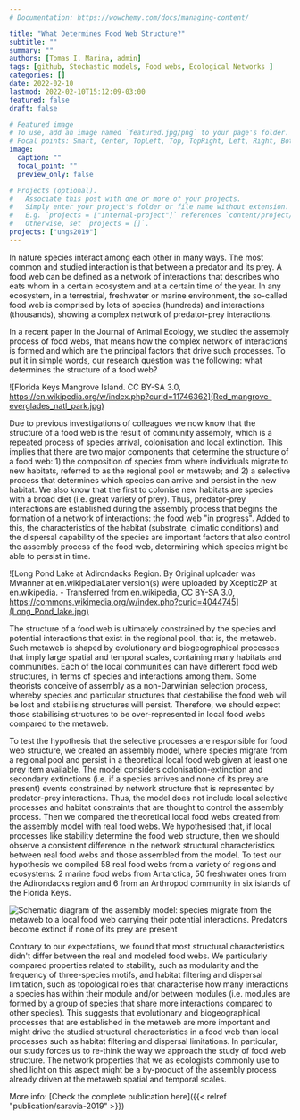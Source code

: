 ```yaml
---
# Documentation: https://wowchemy.com/docs/managing-content/

title: "What Determines Food Web Structure?"
subtitle: ""
summary: ""
authors: [Tomas I. Marina, admin]
tags: [github, Stochastic models, Food webs, Ecological Networks ]
categories: []
date: 2022-02-10
lastmod: 2022-02-10T15:12:09-03:00
featured: false
draft: false

# Featured image
# To use, add an image named `featured.jpg/png` to your page's folder.
# Focal points: Smart, Center, TopLeft, Top, TopRight, Left, Right, BottomLeft, Bottom, BottomRight.
image:
  caption: ""
  focal_point: ""
  preview_only: false

# Projects (optional).
#   Associate this post with one or more of your projects.
#   Simply enter your project's folder or file name without extension.
#   E.g. `projects = ["internal-project"]` references `content/project/deep-learning/index.md`.
#   Otherwise, set `projects = []`.
projects: ["ungs2019"]
---
```


In nature species interact among each other in many ways. The most
common and studied interaction is that between a predator and its prey.
A food web can be defined as a network of interactions that describes
who eats whom in a certain ecosystem and at a certain time of the year.
In any ecosystem, in a terrestrial, freshwater or marine environment,
the so-called food web is comprised by lots of species (hundreds) and
interactions (thousands), showing a complex network of predator-prey
interactions.

In a recent paper in the Journal of Animal Ecology, we studied the
assembly process of food webs, that means how the complex network of
interactions is formed and which are the principal factors that drive
such processes. To put it in simple words, our research question was the
following: what determines the structure of a food web?

![Florida Keys Mangrove Island. CC BY-SA 3.0,
https://en.wikipedia.org/w/index.php?curid=11746362](Red_mangrove-everglades_natl_park.jpg)

Due to previous investigations of colleagues we now know that the
structure of a food web is the result of community assembly, which is a
repeated process of species arrival, colonisation and local extinction.
This implies that there are two major components that determine the
structure of a food web: 1) the composition of species from where
individuals migrate to new habitats, referred to as the regional pool or
metaweb; and 2) a selective process that determines which species can
arrive and persist in the new habitat. We also know that the first to
colonise new habitats are species with a broad diet (i.e. great variety
of prey). Thus, predator-prey interactions are established during the
assembly process that begins the formation of a network of interactions:
the food web "in progress". Added to this, the characteristics of the
habitat (substrate, climatic conditions) and the dispersal capability of
the species are important factors that also control the assembly process
of the food web, determining which species might be able to persist in
time.

![Long Pond Lake at Adirondacks Region. By Original uploader was Mwanner
at en.wikipediaLater version(s) were uploaded by XcepticZP at
en.wikipedia. - Transferred from en.wikipedia, CC BY-SA 3.0,
https://commons.wikimedia.org/w/index.php?curid=4044745](Long_Pond_lake.jpg)

The structure of a food web is ultimately constrained by the species and
potential interactions that exist in the regional pool, that is, the
metaweb. Such metaweb is shaped by evolutionary and biogeographical
processes that imply large spatial and temporal scales, containing many
habitats and communities. Each of the local communities can have
different food web structures, in terms of species and interactions
among them. Some theorists conceive of assembly as a non-Darwinian
selection process, whereby species and particular structures that
destabilise the food web will be lost and stabilising structures will
persist. Therefore, we should expect those stabilising structures to be
over-represented in local food webs compared to the metaweb.


To test the hypothesis that the selective processes are responsible for
food web structure, we created an assembly model, where species migrate
from a regional pool and persist in a theoretical local food web given
at least one prey item available. The model considers
colonisation-extinction and secondary extinctions (i.e. if a species
arrives and none of its prey are present) events constrained by network
structure that is represented by predator-prey interactions. Thus, the
model does not include local selective processes and habitat constraints
that are thought to control the assembly process. Then we compared the
theoretical local food webs created from the assembly model with real
food webs. We hypothesised that, if local processes like stability
determine the food web structure, then we should observe a consistent
difference in the network structural characteristics between real food
webs and those assembled from the model. To test our hypothesis we
compiled 58 real food webs from a variety of regions and ecosystems: 2
marine food webs from Antarctica, 50 freshwater ones from the
Adirondacks region and 6 from an Arthropod community in six islands of
the Florida Keys.

![Schematic diagram of the assembly model: species migrate from the
metaweb to a local food web carrying their potential interactions.
Predators become extinct if none of its prey are
present](MetaWebAssemblyModelFigure.png)

Contrary to our expectations, we found that most structural
characteristics didn't differ between the real and modeled food webs. We
particularly compared properties related to stability, such as
modularity and the frequency of three-species motifs, and habitat
filtering and dispersal limitation, such as topological roles that
characterise how many interactions a species has within their module
and/or between modules (i.e. modules are formed by a group of species
that share more interactions compared to other species). This suggests
that evolutionary and biogeographical processes that are established in
the metaweb are more important and might drive the studied structural
characteristics in a food web than local processes such as habitat
filtering and dispersal limitations. In particular, our study forces us
to re-think the way we approach the study of food web structure. The
network properties that we as ecologists commonly use to shed light on
this aspect might be a by-product of the assembly process already driven
at the metaweb spatial and temporal scales.

More info:
[Check the complete publication here]({{< relref "publication/saravia-2019" >}})

